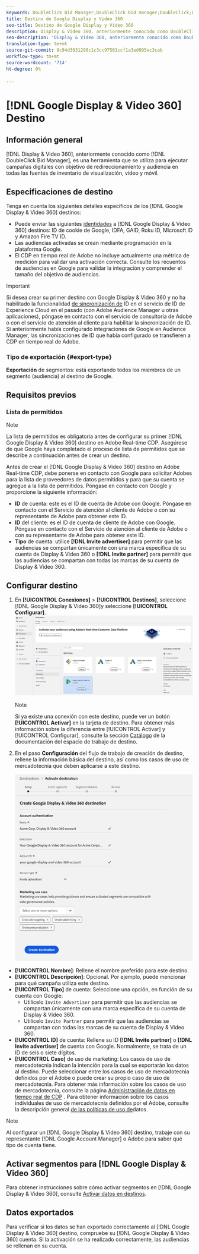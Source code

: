 ```yaml
---
keywords: DoubleClick Bid Manager;DoubleClick bid manager;DoubleClick;Display & Video 360;display 360;video 360;Video 360;Display 360;display and video
title: Destino de Google Display y Video 360
seo-title: Destino de Google Display y Video 360
description: Display & Video 360, anteriormente conocido como DoubleClick Bid Manager, es una herramienta que se utiliza para ejecutar campañas digitales de objetivo de redireccionamiento y audiencia en las fuentes de inventario de dispositivos móviles, de vídeo y de visualización.
seo-description: 'Display & Video 360, anteriormente conocido como DoubleClick Bid Manager, es una herramienta que se utiliza para ejecutar campañas digitales de objetivo de redireccionamiento y audiencia en las fuentes de inventario de dispositivos móviles, de vídeo y de visualización. '
translation-type: tm+mt
source-git-commit: 8c94d3631296c1c3cc97501ccf1a3ed995ec3cab
workflow-type: tm+mt
source-wordcount: '714'
ht-degree: 0%

---
```



# [!DNL Google Display & Video 360] Destino

## Información general

[!DNL Display & Video 360], anteriormente conocido como [!DNL DoubleClick Bid Manager], es una herramienta que se utiliza para ejecutar campañas digitales con objetivo de redireccionamiento y audiencia en todas las fuentes de inventario de visualización, vídeo y móvil.

## Especificaciones de destino

Tenga en cuenta los siguientes detalles específicos de los [!DNL Google Display & Video 360] destinos:

* Puede enviar las siguientes [identidades](../../identity-service/namespaces.md) a [!DNL Google Display & Video 360] destinos: ID de cookie de Google, IDFA, GAID, Roku ID, Microsoft ID y Amazon Fire TV ID.
* Las audiencias activadas se crean mediante programación en la plataforma Google.
* El CDP en tiempo real de Adobe no incluye actualmente una métrica de medición para validar una activación correcta. Consulte los recuentos de audiencias en Google para validar la integración y comprender el tamaño del objetivo de audiencias.

>[!IMPORTANT]
>
>Si desea crear su primer destino con Google Display &amp; Video 360 y no ha habilitado la funcionalidad [de sincronización de](https://docs.adobe.com/content/help/en/id-service/using/id-service-api/methods/idsync.html) ID en el servicio de ID de Experience Cloud en el pasado (con Adobe Audience Manager u otras aplicaciones), póngase en contacto con el servicio de consultoría de Adobe o con el servicio de atención al cliente para habilitar la sincronización de ID. Si anteriormente había configurado integraciones de Google en Audience Manager, las sincronizaciones de ID que había configurado se transfieren a CDP en tiempo real de Adobe.

### Tipo de exportación {#export-type}

**Exportación** de segmentos: está exportando todos los miembros de un segmento (audiencia) al destino de Google.

## Requisitos previos

### Lista de permitidos

>[!NOTE]
>
>La lista de permitidos es obligatoria antes de configurar su primer [!DNL Google Display & Video 360] destino en Adobe Real-time CDP. Asegúrese de que Google haya completado el proceso de lista de permitidos que se describe a continuación antes de crear un destino.

Antes de crear el [!DNL Google Display & Video 360] destino en Adobe Real-time CDP, debe ponerse en contacto con Google para solicitar Adobes para la lista de proveedores de datos permitidos y para que su cuenta se agregue a la lista de permitidos. Póngase en contacto con Google y proporcione la siguiente información:

* **ID** de cuenta: este es el ID de cuenta de Adobe con Google. Póngase en contacto con el Servicio de atención al cliente de Adobe o con su representante de Adobe para obtener este ID.
* **ID** del cliente: es el ID de cuenta de cliente de Adobe con Google. Póngase en contacto con el Servicio de atención al cliente de Adobe o con su representante de Adobe para obtener este ID.
* **Tipo** de cuenta: utilice **[!DNL Invite advertiser]** para permitir que las audiencias se compartan únicamente con una marca específica de su cuenta de Display &amp; Video 360 o **[!DNL Invite partner]** para permitir que las audiencias se compartan con todas las marcas de su cuenta de Display &amp; Video 360.

## Configurar destino

1. En **[!UICONTROL Conexiones]** > **[!UICONTROL Destinos]**, seleccione [!DNL Google Display & Video 360]y seleccione **[!UICONTROL Configurar]**.
   ![Destino de Connect Google Display y Video 360](/help/rtcdp/destinations/assets/google-dv360-destination.png)

   >[!NOTE]
   >
   >Si ya existe una conexión con este destino, puede ver un botón **[!UICONTROL Activar]** en la tarjeta de destino. Para obtener más información sobre la diferencia entre [!UICONTROL Activar] y [!UICONTROL Configurar], consulte la sección [Catálogo](/help/rtcdp/destinations/destinations-workspace.md#catalog) de la documentación del espacio de trabajo de destino.

2. En el paso **Configuración** del flujo de trabajo de creación de destino, rellene la información  básica del destino, así como los casos de uso de mercadotecnia que deben aplicarse a este destino. <br>

   ![Información básica Google Display &amp; Video 360](/help/rtcdp/destinations/assets/dv360-setup-step.png)
* **[!UICONTROL Nombre]**: Rellene el nombre preferido para este destino.
* **[!UICONTROL Descripción]**: Opcional. Por ejemplo, puede mencionar para qué campaña utiliza este destino.
* **[!UICONTROL Tipo]** de cuenta: Seleccione una opción, en función de su cuenta con Google:
   * Utilícelo `Invite Advertiser` para permitir que las audiencias se compartan únicamente con una marca específica de su cuenta de Display &amp; Video 360.
   * Utilícelo `Invite Partner` para permitir que las audiencias se compartan con todas las marcas de su cuenta de Display &amp; Video 360.
* **[!UICONTROL ID]** de cuenta: Rellene su ID **[!DNL Invite partner]** o **[!DNL Invite advertiser]** de cuenta con Google. Normalmente, se trata de un ID de seis o siete dígitos.
* **[!UICONTROL Caso]** de uso de marketing: Los casos de uso de mercadotecnia indican la intención para la cual se exportarán los datos al destino. Puede seleccionar entre los casos de uso de mercadotecnia definidos por el Adobe o puede crear su propio caso de uso de mercadotecnia. Para obtener más información sobre los casos de uso de mercadotecnia, consulte la página [Administración de datos en tiempo real de CDP](/help/rtcdp/privacy/data-governance-overview.md#destinations) . Para obtener información sobre los casos individuales de uso de mercadotecnia definidos por el Adobe, consulte la descripción general [de las políticas de uso de](/help/data-governance/policies/overview.md#core-actions)datos.

>[!NOTE]
>
>Al configurar un [!DNL Google Display & Video 360] destino, trabaje con su representante [!DNL Google Account Manager] o Adobe para saber qué tipo de cuenta tiene.

## Activar segmentos para [!DNL Google Display & Video 360]

Para obtener instrucciones sobre cómo activar segmentos en [!DNL Google Display & Video 360], consulte [Activar datos en destinos](/help/rtcdp/destinations/activate-destinations.md).

## Datos exportados

Para verificar si los datos se han exportado correctamente al [!DNL Google Display & Video 360] destino, compruebe su [!DNL Google Display & Video 360] cuenta. Si la activación se ha realizado correctamente, las audiencias se rellenan en su cuenta.